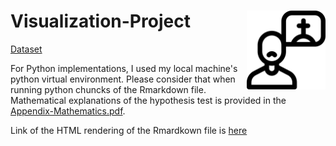 # Visualization-Project  <img src="logo.png" align="right" style="width: 25%;"/>

[Dataset](https://www.kaggle.com/yamaerenay/mbtitypes-full)

For Python implementations, I used my local machine's python virtual environment. Please consider that when running python chuncks of the Rmarkdown file.
Mathematical explanations of the hypothesis test is provided in the [Appendix-Mathematics.pdf](https://github.com/berserkhmdvhb/MADS-SuicideRatesVis/blob/main/Appendix-Mathematics.pdf).

Link of the HTML rendering of the Rmardkown file is [here](https://htmlpreview.github.io/?https://raw.githubusercontent.com/berserkhmdvhb/Visualization-Project/main/vis.html)
